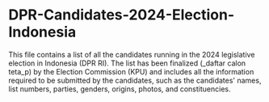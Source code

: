 # DPR-Candidates-2024-Election-Indonesia
This file contains a list of all the candidates running in the 2024 legislative election in Indonesia (DPR RI). The list has been finalized (_daftar calon teta_p) by the Election Commission (KPU) and includes all the information required to be submitted by the candidates, such as the candidates' names, list numbers, parties, genders, origins, photos, and constituencies.
